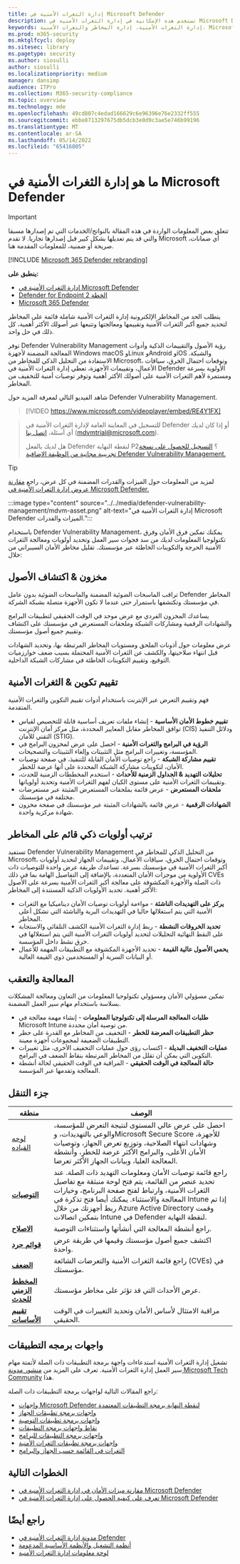 ```yaml
---
title: إدارة الثغرات الأمنية في Microsoft Defender
description: تستخدم هذه الإمكانية في إدارة الثغرات الأمنية في Microsoft Defender نهجا مستندا إلى المخاطر لتغيير اللعبة لاكتشاف الثغرات الأمنية في نقطة النهاية والتكوينات الخاطئة وتحديد أولوياتها ومعالجتها.
keywords: إدارة الثغرات الأمنية، إدارة المخاطر والثغرات الأمنية، Microsoft Defender لنقطة النهاية TVM، Microsoft Defender لنقطة النهاية-TVM، إدارة الثغرات الأمنية، وتقييم الثغرات الأمنية، والمسح الضوئي للمخاطر والثغرات الأمنية، وتقييم التكوين الآمن، Microsoft Defender لنقطة النهاية، إدارة الثغرات الأمنية في Microsoft Defender، ونقطة النهاية الثغرات الأمنية، الجيل التالي
ms.prod: m365-security
ms.mktglfcycl: deploy
ms.sitesec: library
ms.pagetype: security
ms.author: siosulli
author: siosulli
ms.localizationpriority: medium
manager: dansimp
audience: ITPro
ms.collection: M365-security-compliance
ms.topic: overview
ms.technology: mde
ms.openlocfilehash: 49cd807c4edad166629c6e96396e76e2332ff555
ms.sourcegitcommit: ebbe8713297675db5dcb3e0d9c3ae5e746b99196
ms.translationtype: MT
ms.contentlocale: ar-SA
ms.lasthandoff: 05/14/2022
ms.locfileid: "65416805"
---
```

# <a name="what-is-microsoft-defender-vulnerability-management"></a>ما هو إدارة الثغرات الأمنية في Microsoft Defender

> [!IMPORTANT]
> تتعلق بعض المعلومات الواردة في هذه المقالة بالنواتج/الخدمات التي تم إصدارها مسبقا والتي قد يتم تعديلها بشكل كبير قبل إصدارها تجاريا. لا تقدم Microsoft أي ضمانات، صريحة أو ضمنية، للمعلومات المقدمة هنا.

[!INCLUDE [Microsoft 365 Defender rebranding](../../includes/microsoft-defender.md)]

**ينطبق على:**

- [إدارة الثغرات الأمنية في Microsoft Defender](defender-vulnerability-management-capabilities.md)
- [Defender for Endpoint الخطة 2](https://go.microsoft.com/fwlink/p/?linkid=2154037)
- [Microsoft 365 Defender](https://go.microsoft.com/fwlink/?linkid=2118804)

يتطلب الحد من المخاطر الإلكترونية إدارة الثغرات الأمنية شاملة قائمة على المخاطر لتحديد جميع أكبر الثغرات الأمنية وتقييمها ومعالجتها وتتبعها عبر أصولك الأكثر أهمية، كل ذلك في حل واحد.

توفر Defender Vulnerability Management رؤية الأصول والتقييمات الذكية وأدوات المعالجة المضمنة لأجهزة Windows macOS وLinux وAndroid وiOS والشبكة. الاستفادة من التحليل الذكي للمخاطر من Microsoft، وتوقعات احتمال الخرق، سياقات الأعمال، وتقييمات الأجهزة، تعطي إدارة الثغرات الأمنية في Defender الأولوية بسرعة ومستمرة لأهم الثغرات الأمنية على أصولك الأكثر أهمية وتوفر توصيات أمنية للتخفيف من المخاطر.

شاهد الفيديو التالي لمعرفة المزيد حول Defender Vulnerability Management.

> [!VIDEO https://www.microsoft.com/videoplayer/embed/RE4Y1FX]

> للتسجيل في المعاينة العامة لإدارة الثغرات الأمنية في Defender أو إذا كان لديك أي أسئلة، [اتصل بنا](mailto:mdvmtrial@microsoft.com) (mdvmtrial@microsoft.com).
>
> هل لديك بالفعل Defender لنقطة النهاية P2؟ [التسجيل للحصول على نسخة تجريبية مجانية من الوظيفة الإضافية Defender Vulnerability Management.](https://signup.microsoft.com/get-started/signup?products=5908ecaa-b8a7-4a04-b6c0-d44fd934b6f2)

> [!TIP]
>لمزيد من المعلومات حول الميزات والقدرات المضمنة في كل عرض، راجع [مقارنة عروض إدارة الثغرات الأمنية في Microsoft Defender.](defender-vulnerability-management-capabilities.md)

:::image type="content" source="../../media/defender-vulnerability-management/mdvm-asset.png" alt-text="إدارة الثغرات الأمنية في Microsoft Defender الميزات والقدرات.":::

باستخدام Defender Vulnerability Management، يمكنك تمكين فرق الأمان وفرق تكنولوجيا المعلومات لديك من سد فجوات سير العمل وتحديد أولويات ومعالجة الثغرات الأمنية الحرجة والتكوينات الخاطئة عبر مؤسستك. تقليل مخاطر الأمان السيبراني من خلال:

## <a name="asset-discovery--inventory"></a>مخزون & اكتشاف الأصول

تراقب الماسحات الضوئية المضمنة والماسحات الضوئية بدون عامل Defender المخاطر في مؤسستك وتكتشفها باستمرار حتى عندما لا تكون الأجهزة متصلة بشبكة الشركة.

يساعدك المخزون الفردي مع عرض موحد في الوقت الحقيقي لتطبيقات البرامج والشهادات الرقمية ومشاركات الشبكة وملحقات المستعرض في مؤسستك على اكتشاف وتقييم جميع أصول مؤسستك.

عرض معلومات حول أذونات الملحق ومستويات المخاطر المرتبطة بها، وتحديد الشهادات قبل انتهاء صلاحيتها، والكشف عن الثغرات الأمنية المحتملة بسبب ضعف خوارزميات التوقيع، وتقييم التكوينات الخاطئة في مشاركات الشبكة الداخلية.

## <a name="vulnerability--configuration-assessment"></a>تقييم تكوين & الثغرات الأمنية

فهم وتقييم التعرض عبر الإنترنت باستخدام أدوات تقييم التكوين والثغرات الأمنية المتقدمة.

- **تقييم خطوط الأمان الأساسية** - إنشاء ملفات تعريف أساسية قابلة للتخصيص لقياس توافق المخاطر مقابل المعايير المحددة، مثل مركز أمان الإنترنت (CIS) ودلائل التنفيذ التقني للأمان (STIG).
- **الرؤية في البرامج والثغرات الأمنية** - احصل على عرض لمخزون البرامج في المؤسسة، وتغييرات البرامج مثل التثبيتات وإلغاء التثبيتات والتصحيحات.
- **تقييم مشاركة الشبكة** - راجع توصيات الأمان القابلة للتنفيذ، في صفحة توصيات الأمان، لتكوينات مشاركة الشبكة المحددة على أنها عرضة للخطر.
- **تحليلات التهديد & الجداول الزمنية للأحداث** - استخدم المخططات الزمنية للحدث، وتقييمات الثغرات الأمنية على مستوى الكيان لفهم الثغرات الأمنية وتحديد أولوياتها.
- **ملحقات المستعرض** - عرض قائمة بملحقات المستعرض المثبتة عبر مستعرضات مختلفة في مؤسستك.
- **الشهادات الرقمية** - عرض قائمة بالشهادات المثبتة عبر مؤسستك في صفحة مخزون شهادة مركزية واحدة.

## <a name="risk-based-intelligent-prioritization"></a>ترتيب أولويات ذكي قائم على المخاطر

تستفيد Defender Vulnerability Management من التحليل الذكي للمخاطر في Microsoft، وتوقعات احتمال الخرق، سياقات الأعمال، وتقييمات الجهاز لتحديد أولويات أكبر الثغرات الأمنية في مؤسستك بسرعة. تساعدك طريقة عرض واحدة للتوصيات ذات الأولوية من موجزات الأمان المتعددة، بالإضافة إلى التفاصيل الهامة بما في ذلك CVEs ذات الصلة والأجهزة المكشوفة على معالجة أكبر الثغرات الأمنية بسرعة على الأصول الأكثر أهمية. تحديد الأولويات الذكية المستندة إلى المخاطر:

- **يركز على التهديدات الناشئة** - مواءمة أولويات توصيات الأمان ديناميكيا مع الثغرات الأمنية التي يتم استغلالها حاليا في التهديدات البرية والناشئة التي تشكل أعلى المخاطر.
- **تحديد الخروقات النشطة** - ربط إدارة الثغرات الأمنية الكشف التلقائي والاستجابة على النقط النهائية التحليلات لتحديد أولويات الثغرات الأمنية التي يتم استغلالها في خرق نشط داخل المؤسسة.
- **يحمي الأصول عالية القيمة** - تحديد الأجهزة المكشوفة مع التطبيقات المهمة للأعمال أو البيانات السرية أو المستخدمين ذوي القيمة العالية.

## <a name="remediation-and-tracking"></a>المعالجة والتعقب

تمكين مسؤولي الأمان ومسؤولي تكنولوجيا المعلومات من التعاون ومعالجة المشكلات بسلاسة باستخدام مهام سير العمل المضمنة.

- **طلبات المعالجة المرسلة إلى تكنولوجيا المعلومات** - إنشاء مهمة معالجة في Microsoft Intune من توصية أمان محددة.
- **حظر التطبيقات المعرضة للخطر** - التخفيف من المخاطر مع القدرة على حظر التطبيقات الضعيفة لمجموعات أجهزة معينة.
- **عمليات التخفيف البديلة** - اكتساب رؤى حول عمليات التخفيف الأخرى، مثل تغييرات التكوين التي يمكن أن تقلل من المخاطر المرتبطة بنقاط الضعف في البرامج.
- **حالة المعالجة في الوقت الحقيقي** - المراقبة في الوقت الحقيقي لحالة أنشطة المعالجة وتقدمها عبر المؤسسة.

## <a name="navigation-pane"></a>جزء التنقل

|منطقه|الوصف|
|---|---|
|[لوحه القياده](tvm-dashboard-insights.md)|احصل على عرض عالي المستوى لنتيجة التعرض للمؤسسة، والوعي بالتهديدات، وMicrosoft Secure Score للأجهزة، وشهادات انتهاء الصلاحية، وتوزيع تعرض الجهاز، وتوصيات الأمان الأعلى، والبرامج الأكثر عرضة للخطر، وأنشطة المعالجة العليا، وبيانات الجهاز الأكثر تعرضا.|
|[**التوصيات**](tvm-security-recommendation.md)|راجع قائمة توصيات الأمان ومعلومات التهديد ذات الصلة. عند تحديد عنصر من القائمة، يتم فتح لوحة منبثقة مع تفاصيل الثغرات الأمنية، وارتباط لفتح صفحة البرنامج، وخيارات المعالجة والاستثناء. يمكنك أيضا فتح تذكرة في Intune إذا تم ربط أجهزتك من خلال Azure Active Directory وقمت بتمكين اتصالات Intune في Defender لنقطة النهاية.|
|[**الاصلاح**](tvm-remediation.md)|راجع أنشطة المعالجة التي أنشأتها واستثناءات التوصية.|
|[**قوائم جرد**](tvm-software-inventory.md)|اكتشف جميع أصول مؤسستك وقيمها في طريقة عرض واحدة.|
|[**الضعف**](tvm-weaknesses.md)|راجع قائمة الثغرات الأمنية والتعرضات الشائعة (CVEs) في مؤسستك.|
|[**المخطط الزمني للحدث**](threat-and-vuln-mgt-event-timeline.md)|عرض الأحداث التي قد تؤثر على مخاطر مؤسستك.|
|[**تقييم الأساسات**](tvm-security-baselines.md)|مراقبة الامتثال لأساس الأمان وتحديد التغييرات في الوقت الحقيقي.|

## <a name="apis"></a>واجهات برمجه التطبيقات

تشغيل إدارة الثغرات الأمنية استدعاءات واجهة برمجة التطبيقات ذات الصلة لأتمتة مهام سير العمل إدارة الثغرات الأمنية. تعرف على المزيد من [منشور مدونة Microsoft Tech Community](https://techcommunity.microsoft.com/t5/microsoft-defender-atp/threat-amp-vulnerability-management-apis-are-now-generally/ba-p/1304615) هذا.

راجع المقالات التالية لواجهات برمجة التطبيقات ذات الصلة:

- [واجهات Microsoft Defender لنقطة النهاية برمجة التطبيقات المعتمدة](../defender-endpoint/exposed-apis-list.md)
- [واجهات برمجة تطبيقات الجهاز](../defender-endpoint/machine.md)
- [واجهات برمجة تطبيقات التوصية](../defender-endpoint/vulnerability.md)
- [نقاط واجهات برمجة التطبيقات](../defender-endpoint/score.md)
- [واجهات برمجة التطبيقات للبرامج](../defender-endpoint/software.md)
- [واجهات برمجة تطبيقات الثغرات الأمنية](../defender-endpoint/vulnerability.md)
- [الثغرات في القائمة حسب الجهاز والبرامج](../defender-endpoint/get-all-vulnerabilities-by-machines.md)

## <a name="next-steps"></a>الخطوات التالية

- [مقارنة ميزات الأمان في إدارة الثغرات الأمنية في Microsoft Defender](defender-vulnerability-management-capabilities.md)
- [تعرف على كيفية الحصول على إدارة الثغرات الأمنية في Microsoft Defender](get-defender-vulnerability-management.md)

## <a name="see-also"></a>راجع أيضًا

- [مدونة إدارة الثغرات الأمنية في Defender](https://go.microsoft.com/fwlink/?linkid=2195501)
- [أنظمة التشغيل والأنظمة الأساسية المدعومة](tvm-supported-os.md)
- [لوحة معلومات إدارة الثغرات الأمنية](tvm-dashboard-insights.md)
